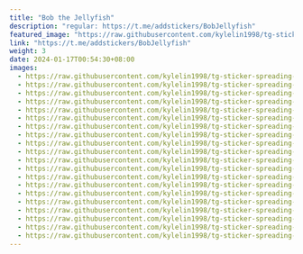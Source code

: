 ```yaml
---
title: "Bob the Jellyfish"
description: "regular: https://t.me/addstickers/BobJellyfish"
featured_image: "https://raw.githubusercontent.com/kylelin1998/tg-sticker-spreading-worldwide-images/main/img/86fd9b71-72d8-4bc5-8ebd-dc4ac5bf8f93.jpg"
link: "https://t.me/addstickers/BobJellyfish"
weight: 3
date: 2024-01-17T00:54:30+08:00
images:
  - https://raw.githubusercontent.com/kylelin1998/tg-sticker-spreading-worldwide-images/main/img/86fd9b71-72d8-4bc5-8ebd-dc4ac5bf8f93.jpg
  - https://raw.githubusercontent.com/kylelin1998/tg-sticker-spreading-worldwide-images/main/img/43f7c5e2-4876-4d94-a606-a33e2115779d.jpg
  - https://raw.githubusercontent.com/kylelin1998/tg-sticker-spreading-worldwide-images/main/img/94c7d154-9556-49c8-996a-78b95864a734.jpg
  - https://raw.githubusercontent.com/kylelin1998/tg-sticker-spreading-worldwide-images/main/img/38854fbf-086d-4973-985a-137670dc2a31.jpg
  - https://raw.githubusercontent.com/kylelin1998/tg-sticker-spreading-worldwide-images/main/img/8245f9b0-4a9e-4483-946a-8445c2c50283.jpg
  - https://raw.githubusercontent.com/kylelin1998/tg-sticker-spreading-worldwide-images/main/img/0af8eb90-bcc5-4e8e-aeef-205408ac2d19.jpg
  - https://raw.githubusercontent.com/kylelin1998/tg-sticker-spreading-worldwide-images/main/img/bab72da3-47d7-46b3-9175-d8da6d63b578.jpg
  - https://raw.githubusercontent.com/kylelin1998/tg-sticker-spreading-worldwide-images/main/img/530e6a5d-c81a-4d40-a72a-2a75086a0a58.jpg
  - https://raw.githubusercontent.com/kylelin1998/tg-sticker-spreading-worldwide-images/main/img/1afc64d3-cba0-47fa-ac34-2ce123de9114.jpg
  - https://raw.githubusercontent.com/kylelin1998/tg-sticker-spreading-worldwide-images/main/img/8b7cf919-c52e-4914-a523-ccc9ba65e724.jpg
  - https://raw.githubusercontent.com/kylelin1998/tg-sticker-spreading-worldwide-images/main/img/706b4f64-9353-47ff-970d-b2b10a3c3aa6.jpg
  - https://raw.githubusercontent.com/kylelin1998/tg-sticker-spreading-worldwide-images/main/img/296e509d-a1f3-4345-821c-fb8cb21f0a99.jpg
  - https://raw.githubusercontent.com/kylelin1998/tg-sticker-spreading-worldwide-images/main/img/5e1703d9-af22-465d-a910-c400074d350e.jpg
  - https://raw.githubusercontent.com/kylelin1998/tg-sticker-spreading-worldwide-images/main/img/6be26ebe-efe5-4720-bc7d-c4248302848e.jpg
  - https://raw.githubusercontent.com/kylelin1998/tg-sticker-spreading-worldwide-images/main/img/c423de33-3625-49ad-913a-cca58d2c0196.jpg
  - https://raw.githubusercontent.com/kylelin1998/tg-sticker-spreading-worldwide-images/main/img/e7d4fe08-f7a8-4e47-bd1a-0878f66c3dd0.jpg
  - https://raw.githubusercontent.com/kylelin1998/tg-sticker-spreading-worldwide-images/main/img/402b65d7-d389-4bc5-ac78-94bd01a0ddf0.jpg
  - https://raw.githubusercontent.com/kylelin1998/tg-sticker-spreading-worldwide-images/main/img/ef9ca410-77b4-43a9-b35a-52ceb8b9b952.jpg
  - https://raw.githubusercontent.com/kylelin1998/tg-sticker-spreading-worldwide-images/main/img/078a0d1f-3f27-43e6-957f-af4516a6ef4d.jpg
  - https://raw.githubusercontent.com/kylelin1998/tg-sticker-spreading-worldwide-images/main/img/1dd779c3-ad5e-4fe0-82fc-e4a1f8445a93.jpg
---
```

